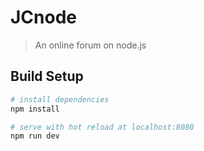 # JCnode

> An online forum on node.js

## Build Setup

``` bash
# install dependencies
npm install

# serve with hot reload at localhost:8080
npm run dev

```
